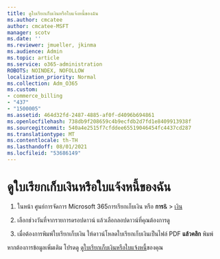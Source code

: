 ```yaml
---
title: ดูใบเรียกเก็บเงินหรือใบแจ้งหนี้ของฉัน
ms.author: cmcatee
author: cmcatee-MSFT
manager: scotv
ms.date: ''
ms.reviewer: jmueller, jkinma
ms.audience: Admin
ms.topic: article
ms.service: o365-administration
ROBOTS: NOINDEX, NOFOLLOW
localization_priority: Normal
ms.collection: Adm_O365
ms.custom:
- commerce_billing
- "437"
- "1500005"
ms.assetid: 464d32fd-2487-4885-af0f-d4096b694861
ms.openlocfilehash: 738db9f208659c4b9ecfdb2d7fd1e8409913938f
ms.sourcegitcommit: 540a4e2515f7cfddee65519046454fc4437cd287
ms.translationtype: MT
ms.contentlocale: th-TH
ms.lasthandoff: 08/01/2021
ms.locfileid: "53686149"
---
```

# <a name="view-my-bill-or-invoice"></a>ดูใบเรียกเก็บเงินหรือใบแจ้งหนี้ของฉัน

1. ในหน้า ศูนย์การจัดการ Microsoft 365การเรียกเก็บเงิน หรือ **การ**& \> [เงิน](https://go.microsoft.com/fwlink/p/?linkid=848039)

2. เลือกช่วงวันที่จากรายการดรอปดาวน์ แล้วเลือกลอปดาวน์ที่คุณต้องการดู

3. เมื่อต้องการพิมพ์ใบเรียกเก็บเงิน ให้ดาวน์โหลดใบเรียกเก็บเงินเป็นไฟล์ PDF **แล้วคลิก** พิมพ์

หากต้องการข้อมูลเพิ่มเติม โปรดดู [ดูใบเรียกเก็บเงินหรือใบแจ้งหนี้](/microsoft-365/commerce/billing-and-payments/view-your-bill-or-invoice)ของคุณ
